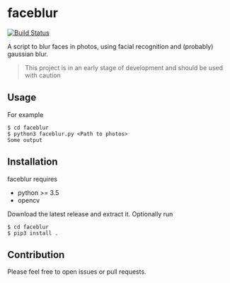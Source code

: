 # faceblur

[![Build Status](https://travis-ci.com/mtwharmby/faceblur.svg?branch=master)](https://travis-ci.com/mtwharmby/faceblur)

A script to blur faces in photos, using facial recognition and (probably) gaussian blur.

> This project is in an early stage of development and should be used with caution


## Usage

For example

```
$ cd faceblur
$ python3 faceblur.py <Path to photos>
Some output
```


## Installation

faceblur requires

* python >= 3.5
* opencv

Download the latest release and extract it. Optionally run

```
$ cd faceblur
$ pip3 install .
```


## Contribution

Please feel free to open issues or pull requests.

